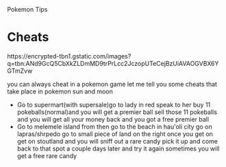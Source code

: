 <!DOCTYPE html>
<html>
<head>
Pokemon Tips
</head>
<body>
<h1>Cheats</h1>
<img>https://encrypted-tbn1.gstatic.com/images?q=tbn:ANd9GcQ5CbXkZLDmMD9trPrLcc2JczopUTeCejBzUiAVAOGVBX6YGTmZvw<img> 
<p>you can always cheat in a pokemon game let me tell you some cheats that take place in pokemon sun and moon</p>

<ul>
<li>Go to supermart(with supersale)go to lady in red speak to her buy 11 pokeballs(normal)and you will get a premier ball sell those 11 pokeballs and you will get all your money back and you got a free premier ball</li>
<li>Go to melemele island from then go to the beach in hau'oli city go on lapras/shrpedo go to small piece of land on the right once you get on get on stoutland and you will sniff out a rare candy pick it up and come back to that spot a couple days later and try it again sometimes you will get a free rare candy</li>
</ul>
</body>
</html>
